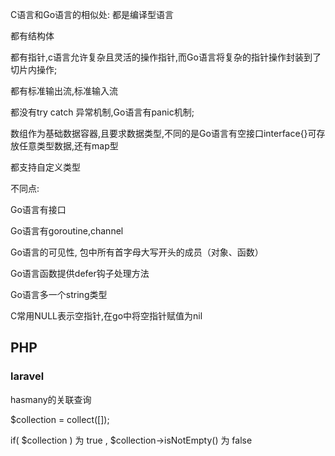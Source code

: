 C语言和Go语言的相似处:
都是编译型语言

都有结构体

都有指针,c语言允许复杂且灵活的操作指针,而Go语言将复杂的指针操作封装到了切片内操作;

都有标准输出流,标准输入流

都没有try catch 异常机制,Go语言有panic机制;

数组作为基础数据容器,且要求数据类型,不同的是Go语言有空接口interface{}可存放任意类型数据,还有map型

都支持自定义类型 

不同点:

Go语言有接口

Go语言有goroutine,channel

Go语言的可见性, 包中所有首字母大写开头的成员（对象、函数）

Go语言函数提供defer钩子处理方法

Go语言多一个string类型

C常用NULL表示空指针,在go中将空指针赋值为nil









## PHP

### laravel

hasmany的关联查询

$collection = collect([]);

if( $collection )  为 true , $collection->isNotEmpty() 为 false







